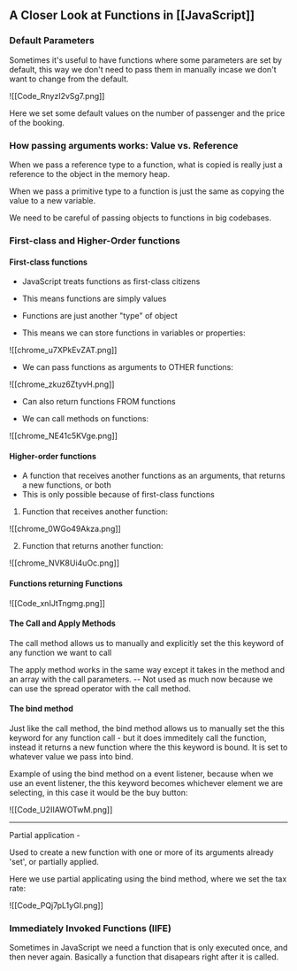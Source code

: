 ## A Closer Look at Functions in [[JavaScript]]
### Default Parameters
Sometimes it's useful to have functions where some parameters are set by default, this way we don't need to pass them in manually incase we don't want to change from the default.

![[Code_RnyzI2vSg7.png]]

Here we set some default values on the number of passenger and the price of the booking.

### How passing arguments works: Value vs. Reference
When we pass a reference type to a function, what is copied is really just a reference to the object in the memory heap. 

When we pass a primitive type to a function is just the same as copying the value to a new variable.

We need to be careful of passing objects to functions in big codebases.

### First-class and Higher-Order functions
#### First-class functions
- JavaScript treats functions as first-class citizens
- This means functions are simply values
- Functions are just another "type" of object

- This means we can store functions in variables or properties:

![[chrome_u7XPkEvZAT.png]]
- We can pass functions as arguments to OTHER functions:

![[chrome_zkuz6ZtyvH.png]]

- Can also return functions FROM functions

- We can call methods on functions:

![[chrome_NE41c5KVge.png]]

#### Higher-order functions
- A function that receives another functions as an arguments, that returns a new functions, or both
- This is only possible because of first-class functions

1) Function that receives another function:

![[chrome_0WGo49Akza.png]]

2) Function that returns another function:

![[chrome_NVK8Ui4uOc.png]]

#### Functions returning Functions

![[Code_xnIJtTngmg.png]]

#### The Call and Apply Methods
The call method allows us to manually and explicitly set the this keyword of any function we want to call

The apply method works in the same way except it takes in the method and an array with the call parameters. -- Not used as much now because we can use the spread operator with the call method.

#### The bind method
Just like the call method, the bind method allows us to manually set the this keyword for any function call - but it does immeditely call the function, instead it returns a new function where the this keyword is bound. It is set to whatever value we pass into bind.

Example of using the bind method on a event listener, because when we use an event listener, the this keyword becomes whichever element we are selecting, in this case it would be the buy button:

![[Code_U2IIAWOTwM.png]]

-------

Partial application  -

Used to create a new function with one or more of its arguments already 'set', or partially applied. 

Here we use partial applicating using the bind method, where we set the tax rate:

![[Code_PQj7pL1yGI.png]]

### Immediately Invoked Functions (IIFE)
Sometimes in JavaScript we need a function that is only executed once, and then never again. Basically a function that disapears right after it is called.

